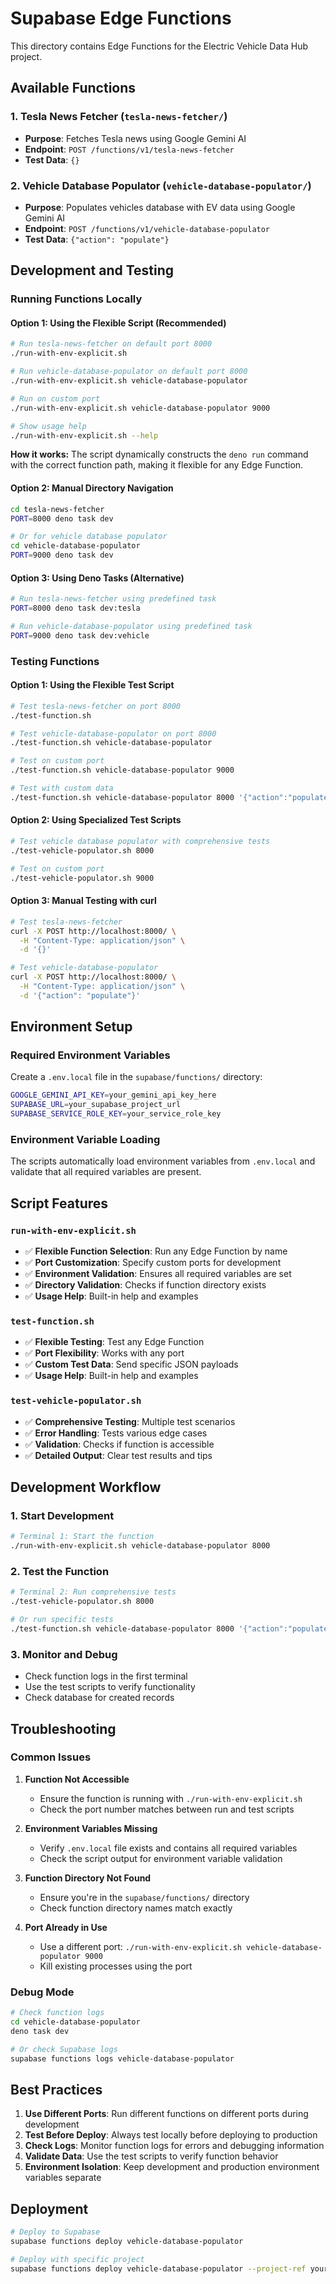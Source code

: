 # Supabase Edge Functions

This directory contains Edge Functions for the Electric Vehicle Data Hub project.

## Available Functions

### 1. Tesla News Fetcher (`tesla-news-fetcher/`)
- **Purpose**: Fetches Tesla news using Google Gemini AI
- **Endpoint**: `POST /functions/v1/tesla-news-fetcher`
- **Test Data**: `{}`

### 2. Vehicle Database Populator (`vehicle-database-populator/`)
- **Purpose**: Populates vehicles database with EV data using Google Gemini AI
- **Endpoint**: `POST /functions/v1/vehicle-database-populator`
- **Test Data**: `{"action": "populate"}`

## Development and Testing

### Running Functions Locally

#### Option 1: Using the Flexible Script (Recommended)
```bash
# Run tesla-news-fetcher on default port 8000
./run-with-env-explicit.sh

# Run vehicle-database-populator on default port 8000
./run-with-env-explicit.sh vehicle-database-populator

# Run on custom port
./run-with-env-explicit.sh vehicle-database-populator 9000

# Show usage help
./run-with-env-explicit.sh --help
```

**How it works:** The script dynamically constructs the `deno run` command with the correct function path, making it flexible for any Edge Function.

#### Option 2: Manual Directory Navigation
```bash
cd tesla-news-fetcher
PORT=8000 deno task dev

# Or for vehicle database populator
cd vehicle-database-populator
PORT=9000 deno task dev
```

#### Option 3: Using Deno Tasks (Alternative)
```bash
# Run tesla-news-fetcher using predefined task
PORT=8000 deno task dev:tesla

# Run vehicle-database-populator using predefined task
PORT=9000 deno task dev:vehicle
```

### Testing Functions

#### Option 1: Using the Flexible Test Script
```bash
# Test tesla-news-fetcher on port 8000
./test-function.sh

# Test vehicle-database-populator on port 8000
./test-function.sh vehicle-database-populator

# Test on custom port
./test-function.sh vehicle-database-populator 9000

# Test with custom data
./test-function.sh vehicle-database-populator 8000 '{"action":"populate","limit":5}'
```

#### Option 2: Using Specialized Test Scripts
```bash
# Test vehicle database populator with comprehensive tests
./test-vehicle-populator.sh 8000

# Test on custom port
./test-vehicle-populator.sh 9000
```

#### Option 3: Manual Testing with curl
```bash
# Test tesla-news-fetcher
curl -X POST http://localhost:8000/ \
  -H "Content-Type: application/json" \
  -d '{}'

# Test vehicle-database-populator
curl -X POST http://localhost:8000/ \
  -H "Content-Type: application/json" \
  -d '{"action": "populate"}'
```

## Environment Setup

### Required Environment Variables
Create a `.env.local` file in the `supabase/functions/` directory:

```bash
GOOGLE_GEMINI_API_KEY=your_gemini_api_key_here
SUPABASE_URL=your_supabase_project_url
SUPABASE_SERVICE_ROLE_KEY=your_service_role_key
```

### Environment Variable Loading
The scripts automatically load environment variables from `.env.local` and validate that all required variables are present.

## Script Features

### `run-with-env-explicit.sh`
- ✅ **Flexible Function Selection**: Run any Edge Function by name
- ✅ **Port Customization**: Specify custom ports for development
- ✅ **Environment Validation**: Ensures all required variables are set
- ✅ **Directory Validation**: Checks if function directory exists
- ✅ **Usage Help**: Built-in help and examples

### `test-function.sh`
- ✅ **Flexible Testing**: Test any Edge Function
- ✅ **Port Flexibility**: Works with any port
- ✅ **Custom Test Data**: Send specific JSON payloads
- ✅ **Usage Help**: Built-in help and examples

### `test-vehicle-populator.sh`
- ✅ **Comprehensive Testing**: Multiple test scenarios
- ✅ **Error Handling**: Tests various edge cases
- ✅ **Validation**: Checks if function is accessible
- ✅ **Detailed Output**: Clear test results and tips

## Development Workflow

### 1. Start Development
```bash
# Terminal 1: Start the function
./run-with-env-explicit.sh vehicle-database-populator 8000
```

### 2. Test the Function
```bash
# Terminal 2: Run comprehensive tests
./test-vehicle-populator.sh 8000

# Or run specific tests
./test-function.sh vehicle-database-populator 8000 '{"action":"populate"}'
```

### 3. Monitor and Debug
- Check function logs in the first terminal
- Use the test scripts to verify functionality
- Check database for created records

## Troubleshooting

### Common Issues

1. **Function Not Accessible**
   - Ensure the function is running with `./run-with-env-explicit.sh`
   - Check the port number matches between run and test scripts

2. **Environment Variables Missing**
   - Verify `.env.local` file exists and contains all required variables
   - Check the script output for environment variable validation

3. **Function Directory Not Found**
   - Ensure you're in the `supabase/functions/` directory
   - Check function directory names match exactly

4. **Port Already in Use**
   - Use a different port: `./run-with-env-explicit.sh vehicle-database-populator 9000`
   - Kill existing processes using the port

### Debug Mode
```bash
# Check function logs
cd vehicle-database-populator
deno task dev

# Or check Supabase logs
supabase functions logs vehicle-database-populator
```

## Best Practices

1. **Use Different Ports**: Run different functions on different ports during development
2. **Test Before Deploy**: Always test locally before deploying to production
3. **Check Logs**: Monitor function logs for errors and debugging information
4. **Validate Data**: Use the test scripts to verify function behavior
5. **Environment Isolation**: Keep development and production environment variables separate

## Deployment

```bash
# Deploy to Supabase
supabase functions deploy vehicle-database-populator

# Deploy with specific project
supabase functions deploy vehicle-database-populator --project-ref your-project-ref
```
